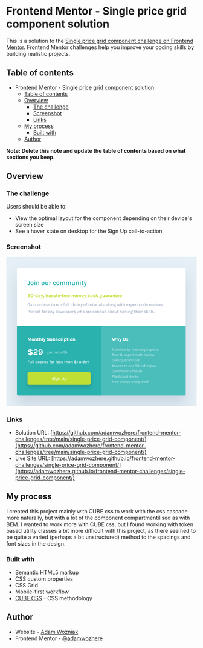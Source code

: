# Frontend Mentor - Single price grid component solution

This is a solution to the [Single price grid component challenge on Frontend Mentor](https://www.frontendmentor.io/challenges/single-price-grid-component-5ce41129d0ff452fec5abbbc). Frontend Mentor challenges help you improve your coding skills by building realistic projects. 

## Table of contents

- [Frontend Mentor - Single price grid component solution](#frontend-mentor---single-price-grid-component-solution)
  - [Table of contents](#table-of-contents)
  - [Overview](#overview)
    - [The challenge](#the-challenge)
    - [Screenshot](#screenshot)
    - [Links](#links)
  - [My process](#my-process)
    - [Built with](#built-with)
  - [Author](#author)

**Note: Delete this note and update the table of contents based on what sections you keep.**

## Overview

### The challenge

Users should be able to:

- View the optimal layout for the component depending on their device's screen size
- See a hover state on desktop for the Sign Up call-to-action

### Screenshot

![](./screenshot.png)

### Links

- Solution URL: [https://github.com/adamwozhere/frontend-mentor-challenges/tree/main/single-price-grid-component/](https://github.com/adamwozhere/frontend-mentor-challenges/tree/main/single-price-grid-component/)
- Live Site URL: [https://adamwozhere.github.io/frontend-mentor-challenges/single-price-grid-component/](https://adamwozhere.github.io/frontend-mentor-challenges/single-price-grid-component/)

## My process

I created this project mainly with CUBE css to work with the css cascade more naturally, but with a lot of the component compartmentilised as with BEM. I wanted to work more with CUBE css, but I found working with token based utility classes a bit more difficult with this project, as there seemed to be quite a varied (perhaps a bit unstructured) method to the spacings and font sizes in the design.

### Built with

- Semantic HTML5 markup
- CSS custom properties
- CSS Grid
- Mobile-first workflow
- [CUBE CSS](https://cube.fyi) - CSS methodology

## Author

- Website - [Adam Wozniak](https://www.adamwozniak.uk)
- Frontend Mentor - [@adamwozhere](https://www.frontendmentor.io/profile/adamwozhere)